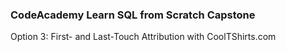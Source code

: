### CodeAcademy Learn SQL from Scratch Capstone

Option 3: First- and Last-Touch Attribution with CoolTShirts.com
